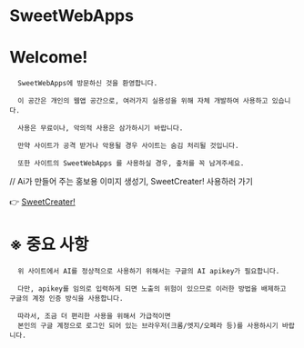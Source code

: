 # SweetWebApps

   # Welcome!
      SweetWebApps에 방문하신 것을 환영합니다.
      
      이 공간은 개인의 웹앱 공간으로, 여러가지 실용성을 위해 자체 개발하여 사용하고 있습니다.
      
      사용은 무료이나, 악의적 사용은 삼가하시기 바랍니다.
      
      만약 사이트가 공격 받거나 악용될 경우 사이트는 숨김 처리될 것입니다.
      
      또한 사이트의 SweetWebApps 를 사용하실 경우, 춮처를 꼭 남겨주세요.
   
   // Ai가 만들어 주는 홍보용 이미지 생성기, SweetCreater! 사용하러 가기 <br><br>
   👉  <a href="/SweetWebApps/SweetWebApps-Website/SweetCreater.html"> SweetCreater! </a><br>
      
   # ※ 중요 사항
      위 사이트에서 AI를 정상적으로 사용하기 위해서는 구글의 AI apikey가 필요합니다.
      
      다만, apikey를 임의로 입력하게 되면 노출의 위험이 있으므로 이러한 방법을 배제하고 구글의 계정 인증 방식을 사용합니다.
      
      따라서, 조금 더 편리한 사용을 위해서 가급적이면
      본인의 구글 계정으로 로그인 되어 있는 브라우저(크롬/엣지/오페라 등)를 사용하시기 바랍니다.
